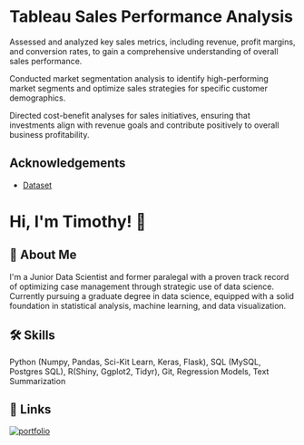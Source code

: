 
# Tableau Sales Performance Analysis



Assessed and analyzed key sales metrics, including revenue, profit margins, and conversion rates, to gain a comprehensive understanding of overall sales performance.

Conducted market segmentation analysis to identify high-performing market segments and optimize sales strategies for specific customer demographics.

Directed cost-benefit analyses for sales initiatives, ensuring that investments align with revenue goals and contribute positively to overall business profitability.


## Acknowledgements

 - [Dataset](https://github.com/timmy11803/Tableau-Sales-Performance-Dashboard/blob/main/Regional_Sales%20(1).xlsx)


# Hi, I'm Timothy! 👋


## 🚀 About Me
I'm a Junior Data Scientist and former
paralegal with a proven track record
of optimizing case management
through strategic use of data science.
Currently pursuing a graduate degree
in data science, equipped with a solid
foundation in statistical analysis,
machine learning, and data
visualization.


## 🛠 Skills
Python (Numpy, Pandas, Sci-Kit
Learn, Keras, Flask),
SQL (MySQL, Postgres SQL),
R(Shiny, Ggplot2, Tidyr),
Git, Regression Models, Text Summarization

## 🔗 Links
[![portfolio](https://img.shields.io/badge/my_portfolio-000?style=for-the-badge&logo=ko-fi&logoColor=white)](https://github.com/timmy11803)



